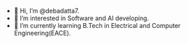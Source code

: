 - 👋 Hi, I’m @debadatta7.
- 👀 I’m interested in Software and AI developing. 
- 🌱 I’m currently learning B.Tech in Electrical and Computer Engineering(EACE).

<!---
debadatta7/debadatta7 is a ✨ special ✨ repository because its `README.md` (this file) appears on your GitHub profile.
You can click the Preview link to take a look at your changes.
--->
